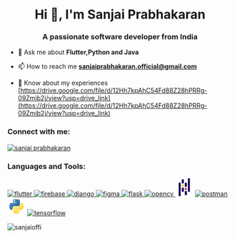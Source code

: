 <h1 align="center">Hi 👋, I'm Sanjai Prabhakaran</h1>
<h3 align="center">A passionate software developer from India</h3>

- 💬 Ask me about **Flutter,Python and Java**

- 📫 How to reach me **sanjaiprabhakaran.official@gmail.com**

- 📄 Know about my experiences [https://drive.google.com/file/d/12Hh7kpAhC54Fd88Z28hPRRg-09Zmib2j/view?usp=drive_link](https://drive.google.com/file/d/12Hh7kpAhC54Fd88Z28hPRRg-09Zmib2j/view?usp=drive_link)

<h3 align="left">Connect with me:</h3>
<p align="left">
<a href="https://linkedin.com/in/sanjai-prabhakaran" target="blank"><img align="center" src="https://icons8.com/icon/13930/linkedin" alt="sanjai prabhakaran" height="30" width="40" /></a>
</p>

<h3 align="left">Languages and Tools:</h3>
<p align="left"><a href="https://flutter.dev" target="_blank" rel="noreferrer"> <img src="https://www.vectorlogo.zone/logos/flutterio/flutterio-icon.svg" alt="flutter" width="40" height="40"/> </a> <a href="https://firebase.google.com/" target="_blank" rel="noreferrer"> <img src="https://www.vectorlogo.zone/logos/firebase/firebase-icon.svg" alt="firebase" width="40" height="40"/> <a href="https://www.djangoproject.com/" target="_blank" rel="noreferrer"> <img src="https://cdn.worldvectorlogo.com/logos/django.svg" alt="django" width="40" height="40"/> </a> <a href="https://www.figma.com/" target="_blank" rel="noreferrer"> <img src="https://www.vectorlogo.zone/logos/figma/figma-icon.svg" alt="figma" width="40" height="40"/>
</a> <a href="https://flask.palletsprojects.com/" target="_blank" rel="noreferrer"> <img src="https://www.vectorlogo.zone/logos/pocoo_flask/pocoo_flask-icon.svg" alt="flask" width="40" height="40"/> </a></a> <a href="https://opencv.org/" target="_blank" rel="noreferrer"> <img src="https://www.vectorlogo.zone/logos/opencv/opencv-icon.svg" alt="opencv" width="40" height="40"/> </a> <a href="https://pandas.pydata.org/" target="_blank" rel="noreferrer"> <img src="https://raw.githubusercontent.com/devicons/devicon/2ae2a900d2f041da66e950e4d48052658d850630/icons/pandas/pandas-original.svg" alt="pandas" width="40" height="40"/></a> <a href="https://postman.com" target="_blank" rel="noreferrer"> <img src="https://www.vectorlogo.zone/logos/getpostman/getpostman-icon.svg" alt="postman" width="40" height="40"/> </a> <a href="https://www.python.org" target="_blank" rel="noreferrer"> <img src="https://raw.githubusercontent.com/devicons/devicon/master/icons/python/python-original.svg" alt="python" width="40" height="40"/></a> <a href="https://www.tensorflow.org" target="_blank" rel="noreferrer"> <img src="https://www.vectorlogo.zone/logos/tensorflow/tensorflow-icon.svg" alt="tensorflow" width="40" height="40"/> </a> </p>

<p><img align="center" src="https://github-readme-streak-stats.herokuapp.com/?user=sanjaioffi&" alt="sanjaioffi" /></p>
